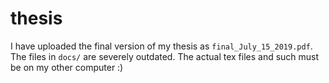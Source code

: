 # thesis

I have uploaded the final version of my thesis as `final_July_15_2019.pdf`.  
The files in `docs/` are severely outdated. The actual tex files and such must be on my other computer :)
